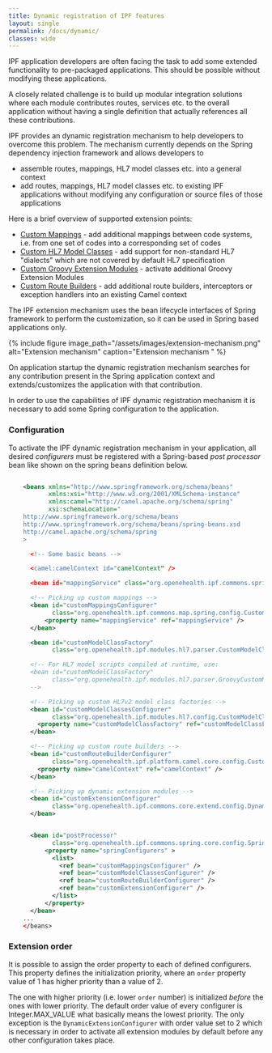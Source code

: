 ```yaml
---
title: Dynamic registration of IPF features
layout: single
permalink: /docs/dynamic/
classes: wide  
---
```



IPF application developers are often facing the task to add some extended functionality to pre-packaged applications.
This should be possible without modifying these applications.

A closely related challenge is to build up modular integration solutions where each module contributes routes,
services etc. to the overall application without having a single definition that actually references all these contributions.

IPF provides an dynamic registration mechanism to help developers to overcome this problem.
The mechanism currently depends on the Spring dependency injection framework and allows developers to

 * assemble routes, mappings, HL7 model classes etc. into a general context
 * add routes, mappings, HL7 model classes etc. to existing IPF applications without modifying any configuration or source files of those applications

Here is a brief overview of supported extension points:

* [Custom Mappings] - add additional mappings between code systems, i.e. from one set of codes into a corresponding set of codes
* [Custom HL7 Model Classes] - add support for non-standard HL7 "dialects" which are not covered by default HL7 specification
* [Custom Groovy Extension Modules] - activate additional Groovy Extension Modules
* [Custom Route Builders] - add additional route builders, interceptors or exception handlers into an existing Camel context

The IPF extension mechanism uses the bean lifecycle interfaces of Spring framework to perform the customization, 
so it can be used in Spring based applications only.

{% include figure image_path="/assets/images/extension-mechanism.png" alt="Extension mechanism" caption="Extension mechanism " %}

On application startup the dynamic registration mechanism searches for any contribution present in the Spring application
context and extends/customizes the application with that contribution.

In order to use the capabilities of IPF dynamic registration mechanism it is necessary to add some Spring configuration
to the application.


### Configuration

To activate the IPF dynamic registration mechanism in your application, all desired *configurers* must be
registered with a Spring-based *post processor* bean like shown on the spring beans definition below.


```xml

    <beans xmlns="http://www.springframework.org/schema/beans"
           xmlns:xsi="http://www.w3.org/2001/XMLSchema-instance"
           xmlns:camel="http://camel.apache.org/schema/spring"
           xsi:schemaLocation="
    http://www.springframework.org/schema/beans
    http://www.springframework.org/schema/beans/spring-beans.xsd
    http://camel.apache.org/schema/spring
    >

      <!-- Some basic beans -->

      <camel:camelContext id="camelContext" />

      <bean id="mappingService" class="org.openehealth.ipf.commons.spring.map.SpringBidiMappingService"/>

      <!-- Picking up custom mappings -->
      <bean id="customMappingsConfigurer"
            class="org.openehealth.ipf.commons.map.spring.config.CustomMappingsConfigurer">
          <property name="mappingService" ref="mappingService" />
      </bean>

      <bean id="customModelClassFactory"
            class="org.openehealth.ipf.modules.hl7.parser.CustomModelClassFactory" />

      <!-- For HL7 model scripts compiled at runtime, use:
      <bean id="customModelClassFactory"
            class="org.openehealth.ipf.modules.hl7.parser.GroovyCustomModelClassFactory" />
      -->

      <!-- Picking up custom HL7v2 model class factories -->
      <bean id="customModelClassesConfigurer"
            class="org.openehealth.ipf.modules.hl7.config.CustomModelClassFactoryConfigurer">
        <property name="customModelClassFactory" ref="customModelClassFactory" />
      </bean>

      <!-- Picking up custom route builders -->
      <bean id="customRouteBuilderConfigurer"
            class="org.openehealth.ipf.platform.camel.core.config.CustomRouteBuilderConfigurer">
        <property name="camelContext" ref="camelContext" />
      </bean>

      <!-- Picking up dynamic extension modules -->
      <bean id="customExtensionConfigurer"
            class="org.openehealth.ipf.commons.core.extend.config.DynamicExtensionConfigurer">
      </bean>


      <bean id="postProcessor"
            class="org.openehealth.ipf.commons.spring.core.config.SpringConfigurationPostProcessor">
          <property name="springConfigurers" >
            <list>
              <ref bean="customMappingsConfigurer" />
              <ref bean="customModelClassesConfigurer" />
              <ref bean="customRouteBuilderConfigurer" />
              <ref bean="customExtensionConfigurer" />
            </list>
          </property>
      </bean>
    ...
    </beans>

```

### Extension order

It is possible to assign the order property to each of defined configurers. This property defines the initialization
priority, where an `order` property value of 1 has higher priority than a value of 2.

The one with higher priority (i.e. lower `order` number) is initialized *before* the ones with lower priority.
The default order value of every configurer is Integer.MAX_VALUE what basically means the lowest priority.
The only exception is the `DynamicExtensionConfigurer` with order value set to 2 which is necessary in order to activate
all extension modules by default before any other configuration takes place.



[Custom Mappings]: ipf-commons-map/customMappings.html
[Custom HL7 Model Classes]: ipf-modules-hl7/customModelClasses.html
[Custom Groovy Extension Modules]: ipf-commons-core/customExtensions.html
[Custom Route Builders]: ipf-platform-camel-core/customRouteBuilders.html
